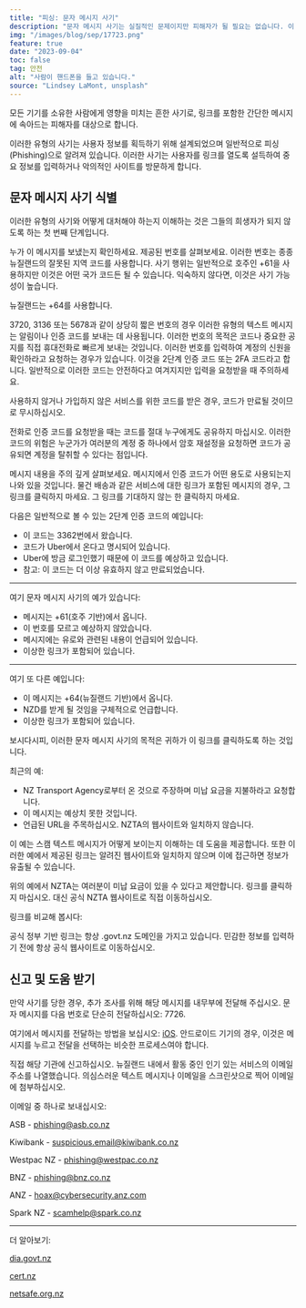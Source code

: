 ```yaml
---
title: "피싱: 문자 메시지 사기"
description: "문자 메시지 사기는 실질적인 문제이지만 피해자가 될 필요는 없습니다. 이 기사에서는 문자 메시지 사기가 어떻게 작동하는지, 무엇을 피해야 하는지, 온라인에서 안전하게 지내는 방법을 설명합니다."
img: "/images/blog/sep/17723.png"
feature: true
date: "2023-09-04"
toc: false
tag: 안전
alt: "사람이 핸드폰을 들고 있습니다."
source: "Lindsey LaMont, unsplash"
---
```


모든 기기를 소유한 사람에게 영향을 미치는 흔한 사기로, 링크를 포함한 간단한 메시지에 속아드는 피해자를 대상으로 합니다.

이러한 유형의 사기는 사용자 정보를 획득하기 위해 설계되었으며 일반적으로 피싱(Phishing)으로 알려져 있습니다. 이러한 사기는 사용자를 링크를 열도록 설득하여 중요 정보를 입력하거나 악의적인 사이트를 방문하게 합니다.

## 문자 메시지 사기 식별

이러한 유형의 사기와 어떻게 대처해야 하는지 이해하는 것은 그들의 희생자가 되지 않도록 하는 첫 번째 단계입니다.

누가 이 메시지를 보냈는지 확인하세요.
제공된 번호를 살펴보세요. 이러한 번호는 종종 뉴질랜드의 잘못된 지역 코드를 사용합니다. 사기 행위는 일반적으로 호주인 +61을 사용하지만 이것은 어떤 국가 코드든 될 수 있습니다. 익숙하지 않다면, 이것은 사기 가능성이 높습니다.

뉴질랜드는 +64를 사용합니다.

3720, 3136 또는 5678과 같이 상당히 짧은 번호의 경우 이러한 유형의 텍스트 메시지는 알림이나 인증 코드를 보내는 데 사용됩니다. 이러한 번호의 목적은 코드나 중요한 공지를 직접 휴대전화로 빠르게 보내는 것입니다.
이러한 번호를 입력하여 계정의 신원을 확인하라고 요청하는 경우가 있습니다. 이것을 2단계 인증 코드 또는 2FA 코드라고 합니다. 일반적으로 이러한 코드는 안전하다고 여겨지지만 입력을 요청받을 때 주의하세요.

사용하지 않거나 가입하지 않은 서비스를 위한 코드를 받은 경우, 코드가 만료될 것이므로 무시하십시오.

전화로 인증 코드를 요청받을 때는 코드를 절대 누구에게도 공유하지 마십시오. 이러한 코드의 위험은 누군가가 여러분의 계정 중 하나에서 암호 재설정을 요청하면 코드가 공유되면 계정을 탈취할 수 있다는 점입니다.

메시지 내용을 주의 깊게 살펴보세요. 메시지에서 인증 코드가 어떤 용도로 사용되는지 나와 있을 것입니다. 물건 배송과 같은 서비스에 대한 링크가 포함된 메시지의 경우, 그 링크를 클릭하지 마세요. 그 링크를 기대하지 않는 한 클릭하지 마세요.

다음은 일반적으로 볼 수 있는 2단계 인증 코드의 예입니다:

<Media source="/images/blog/sep/Uber.jpg" alt="Uber 인증 코드 예시"></Media>

- 이 코드는 3362번에서 왔습니다.
- 코드가 Uber에서 온다고 명시되어 있습니다.
- Uber에 방금 로그인했기 때문에 이 코드를 예상하고 있습니다.
- 참고: 이 코드는 더 이상 유효하지 않고 만료되었습니다.

<hr>

여기 문자 메시지 사기의 예가 있습니다:

<Media source="/images/blog/sep/EURO.jpg" alt="국제적인 스미싱 텍스트 예시"></Media>

- 메시지는 +61(호주 기반)에서 옵니다.
- 이 번호를 모르고 예상하지 않았습니다.
- 메시지에는 유로와 관련된 내용이 언급되어 있습니다.
- 이상한 링크가 포함되어 있습니다.

<hr>

여기 또 다른 예입니다:
<Media source="/images/blog/sep/NZD.jpg" alt="지역적인 스미싱 텍스트 예시"></Media>

- 이 메시지는 +64(뉴질랜드 기반)에서 옵니다.
- NZD를 받게 될 것임을 구체적으로 언급합니다.
- 이상한 링크가 포함되어 있습니다.

보시다시피, 이러한 문자 메시지 사기의 목적은 귀하가 이 링크를 클릭하도록 하는 것입니다.

최근의 예:
<Media source="/images/blog/sep/nzta.png" alt="NZ Transport Agency 스미싱 예시"></Media>

- NZ Transport Agency로부터 온 것으로 주장하며 미납 요금을 지불하라고 요청합니다.
- 이 메시지는 예상치 못한 것입니다.
- 언급된 URL을 주목하십시오. NZTA의 웹사이트와 일치하지 않습니다.

이 예는 스캠 텍스트 메시지가 어떻게 보이는지 이해하는 데 도움을 제공합니다.
또한 이러한 예에서 제공된 링크는 알려진 웹사이트와 일치하지 않으며 이에 접근하면 정보가 유출될 수 있습니다.

위의 예에서 NZTA는 여러분이 미납 요금이 있을 수 있다고 제안합니다. 링크를 클릭하지 마십시오. 대신 공식 NZTA 웹사이트로 직접 이동하십시오.

링크를 비교해 봅시다:
<Media source="/images/blog/sep/compare.svg" alt="스미싱 링크 대 비정상적인 링크 비교"></Media>

공식 정부 기반 링크는 항상 .govt.nz 도메인을 가지고 있습니다.
민감한 정보를 입력하기 전에 항상 공식 웹사이트로 이동하십시오.

## 신고 및 도움 받기

만약 사기를 당한 경우, 추가 조사를 위해 해당 메시지를 내무부에 전달해 주십시오.
문자 메시지를 다음 번호로 단순히 전달하십시오: 7726.

여기에서 메시지를 전달하는 방법을 보십시오: [iOS](https://support.apple.com/en-nz/guide/iphone/iph125628311/ios). 안드로이드 기기의 경우, 이것은 메시지를 누르고 전달을 선택하는 비슷한 프로세스여야 합니다.

직접 해당 기관에 신고하십시오. 뉴질랜드 내에서 활동 중인 인기 있는 서비스의 이메일 주소를 나열했습니다. 의심스러운 텍스트 메시지나 이메일을 스크린샷으로 찍어 이메일에 첨부하십시오.

이메일 중 하나로 보내십시오:

ASB - phishing@asb.co.nz

Kiwibank - suspicious.email@kiwibank.co.nz

Westpac NZ - phishing@westpac.co.nz

BNZ - phishing@bnz.co.nz

ANZ - hoax@cybersecurity.anz.com

Spark NZ - scamhelp@spark.co.nz

<hr> 
더 알아보기:

[dia.govt.nz](https://www.dia.govt.nz/Spam-How-to-Report-Scams)

[cert.nz](https://www.cert.govt.nz/individuals/common-threats/phishing/)

[netsafe.org.nz](https://report.netsafe.org.nz/hc/en-au/requests/new)
